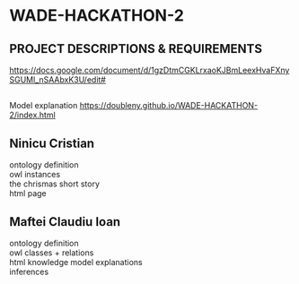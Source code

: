 # WADE-HACKATHON-2

## PROJECT DESCRIPTIONS & REQUIREMENTS
https://docs.google.com/document/d/1gzDtmCGKLrxaoKJBmLeexHvaFXnySGUMl_nSAAbxK3U/edit#

##
Model explanation 
https://doubleny.github.io/WADE-HACKATHON-2/index.html


## Ninicu Cristian
ontology definition\
owl instances\
the chrismas short story\
html page

## Maftei Claudiu Ioan
ontology definition\
owl classes + relations\
html knowledge model explanations\
inferences
